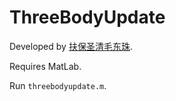 ThreeBodyUpdate
===============
Developed by [扶保圣清毛东珠](http://www.zhihu.com/people/ggg-lll-84-51).

Requires MatLab.

Run `threebodyupdate.m`.